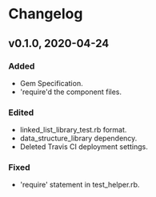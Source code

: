 # Changelog

## v0.1.0, 2020-04-24

### Added

- Gem Specification.
- 'require'd the component files.

### Edited

- linked_list_library_test.rb format.
- data_structure_library dependency.
- Deleted Travis CI deployment settings.

### Fixed

- 'require' statement in test_helper.rb.
